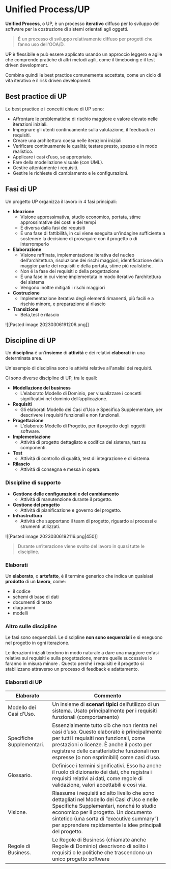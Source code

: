 # Unified Process/UP
**Unified Process**, o UP, è un processo **iterativo** diffuso per lo sviluppo del soft­ware per la costruzione di sistemi orientati agli oggetti.

> É un processo di sviluppo relativamente diffuso per progetti che fanno uso dell'OOA/D.

UP è flessibile e può essere applicato usando un approccio leggero e agile che comprende pratiche di altri metodi agili, come il timeboxing e il test driven development.

Combina quindi le best practice comunemente accettate, come un ciclo di vita iterativo e il risk driven development.

## Best practice di UP
Le best practice e i concetti chiave di UP sono:
- Affrontare le problematiche di rischio maggiore e valore elevato nelle iterazioni iniziali. 
- Impegnare gli utenti continuamente sulla valutazione, il feedback e i requisiti. 
- Creare una architettura coesa nelle iterazioni iniziali. 
- Verificare continuamente le qualità; testare presto, spesso e in modo realistico. 
- Applicare i casi d’uso, se appropriato. 
- Fare della modellazione visuale (con UML). 
- Gestire attentamente i requisiti. 
- Gestire le richieste di cambiamento e le configurazioni.

## Fasi di UP
Un progetto UP organizza il lavoro in 4 fasi principali:
- **Ideazione**
	- Visione approssimativa, studio economico, portata, stime approssimative dei costi e dei tempi
	- É diversa dalla fasi dei requisiti
	- É una fase di fattibilitá, in cui viene eseguita un’indagine sufficiente a sostenere la decisione di proseguire con il progetto o di interromperlo
- **Elaborazione**
	- Visione raffinata, implementazione iterativa del nucleo dell’architettura, risoluzione dei rischi maggiori, identificazione della maggior parte dei requisiti e della portata, stime più realistiche.
	- Non é la fase dei requisiti o della progettazione
	- É una fase in cui viene implementata in modo iterativo l’architettura del sistema
	- Vengono inoltre mitigati i rischi maggiori
- **Costruzione**
	- Implementazione iterativa degli elementi rimanenti, più facili e a rischio minore, e preparazione al rilascio
- **Transizione**
	- Beta,test e rilascio

![[Pasted image 20230306191206.png]]

## Discipline di UP

Un **disciplina** é un'**insieme** di **attivitá** e dei relativi **elaborati** in una determinata area.

Un'esempio di disciplina sono le attivitá relative all'analisi dei requisiti.

Ci sono diverse discipline di UP, tra le quali:
- **Modellazione del business**
	- L’elaborato Modello di Dominio, per visualizzare i concetti significativi nel dominio dell’applicazione.
- **Requisiti**
	- Gli elaborati Modello dei Casi d’Uso e Specifica Supplementare, per descrivere i requisiti funzionali e non funzionali.
- **Progettazione**
	- L’elaborato Modello di Progetto, per il progetto degli oggetti software.
- **Implementazione**
	- Attivitá di progetto dettagliato e codifica del sistema, test su componenti.
- **Test**
	- Attivitá di controllo di qualitá, test di integrazione e di sistema. 
- **Rilascio**
	- Attivitá di consegna e messa in opera.

### Discipline di supporto
- **Gestione delle configurazioni e del cambiamento**
	- Attivitá di manutenzione durante il progetto. 
-  **Gestione del progetto**
	- Attivitá di pianificazione e governo del progetto. 
- **Infrastruttura**
	- Attivitá che supportano il team di progetto, riguardo ai processi e strumenti utilizzati.

![[Pasted image 20230306192116.png|450]]

> Durante un’iterazione viene svolto del lavoro in quasi tutte le discipline.

### Elaborati
Un **elaborato**, o **artefatto**, é il termine generico che indica un qualsiasi **prodotto** di un **lavoro**, come:
- il codice
- schemi di base di dati
- documenti di testo
- diagrammi
- modelli


### Altro sulle discipline
Le fasi sono sequenziali.
Le discipline **non sono sequenziali** e si eseguono nel progetto in ogni iterazione.

Le iterazioni iniziali tendono in modo naturale a dare una maggiore enfasi relativa sui requisiti e sulla progettazione, mentre quelle successive lo faranno in misura minore . Questo perché i requisiti e il progetto si stabilizzano attraverso un processo di feedback e adattamento.

### Elaborati di UP

Elaborato | Commento
--|--
Modello dei Casi d’Uso.| Un insieme di **scenari tipici** dell’utilizzo di un sistema. Usato principalmente per i requisiti funzionali (comportamento)
Specifiche Supplementari. |Essenzialmente tutto ciò che non rientra nei casi d’uso. Questo elaborato è principalmente per tutti i requisiti non funzionali, come prestazioni o licenze. È anche il posto per registrare delle caratteristiche funzionali non espresse (o non esprimibili) come casi d’uso.
Glossario.| Definisce i termini significativi. Esso ha anche il ruolo di dizionario dei dati, che registra i requisiti relativi ai dati, come regole di validazione, valori accettabili e così via. 
Visione. |Riassume i requisiti ad alto livello che sono dettagliati nel Modello dei Casi d’Uso e nelle Specifiche Supplementari, nonché lo studio economico per il progetto. Un documento sintetico (una sorta di “executive summary”) per apprendere rapidamente le idee principali del progetto.
Regole di Business. |Le Regole di Business (chiamate anche Regole di Dominio) descrivono di solito i requisiti o le politiche che trascendono un unico progetto software

